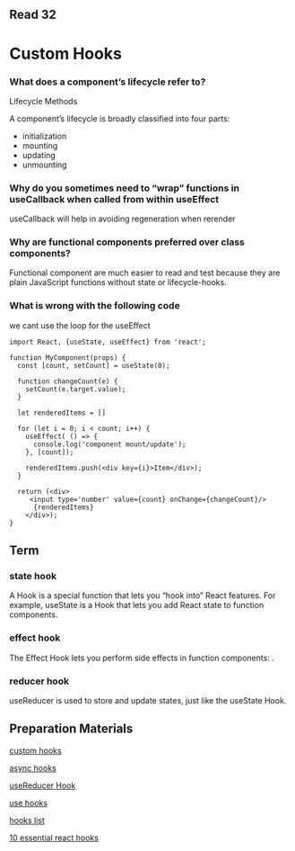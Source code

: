 ## Read 32

# Custom Hooks

### What does a component’s lifecycle refer to?
Lifecycle Methods

A component’s lifecycle is broadly classified into four parts:

- initialization
- mounting
- updating
- unmounting

### Why do you sometimes need to “wrap” functions in useCallback when called from within useEffect
useCallback will help in avoiding regeneration when rerender

### Why are functional components preferred over class components?
Functional component are much easier to read and test because they are plain JavaScript functions without state or lifecycle-hooks.

### What is wrong with the following code
we cant use the loop for the useEffect 
```
import React, {useState, useEffect} from 'react';

function MyComponent(props) {
  const [count, setCount] = useState(0);

  function changeCount(e) {
    setCount(e.target.value);
  }

  let renderedItems = []

  for (let i = 0; i < count; i++) {
    useEffect( () => {
      console.log('component mount/update');
    }, [count]);

    renderedItems.push(<div key={i}>Item</div>);
  }

  return (<div>
     <input type='number' value={count} onChange={changeCount}/>
      {renderedItems}
    </div>);
}
```
## Term

### state hook
A Hook is a special function that lets you “hook into” React features. For example, useState is a Hook that lets you add React state 
to function components.

### effect hook
The Effect Hook lets you perform side effects in function components: .

### reducer hook
useReducer is used to store and update states, just like the useState Hook.

## Preparation Materials

 [custom hooks ](https://www.telerik.com/kendo-react-ui/react-hooks-guide/#toc-custom-react-hooks)

 [async hooks](https://dev.to/vinodchauhan7/react-hooks-with-async-await-1n9g)

 [useReducer Hook](https://reactjs.org/docs/hooks-reference.html#usereducer)

 [use hooks](https://usehooks.com/)

 [hooks list](https://github.com/rehooks/awesome-react-hooks)

 [10 essential react hooks](https://blog.bitsrc.io/10-react-custom-hooks-you-should-have-in-your-toolbox-aa27d3f5564d)



